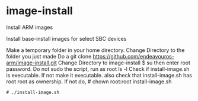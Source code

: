 # image-install
Install ARM images

Install base-install images for select SBC devices

Make a temporary folder in your home directory.
Change Directory to the folder you just made
Do a git clone https://github.com/endeavouros-arm/image-install.git
Change Directory to image-install
$ su  then enter root password.  Do not sudo the script, run as root
ls -l
Check if install-image.sh is executable. If not make it executable.
also check that install-image.sh has root root as ownership. If not do, # chown root:root install-image.sh

    # ./install-image.sh
